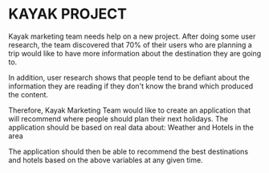 # KAYAK PROJECT

Kayak marketing team needs help on a new project. After doing some user research, the team discovered that 70% of their users who are planning a trip would like to have more information about the destination they are going to.

In addition, user research shows that people tend to be defiant about the information they are reading if they don't know the brand which produced the content.

Therefore, Kayak Marketing Team would like to create an application that will recommend where people should plan their next holidays. The application should be based on real data about: Weather and Hotels in the area

The application should then be able to recommend the best destinations and hotels based on the above variables at any given time.
